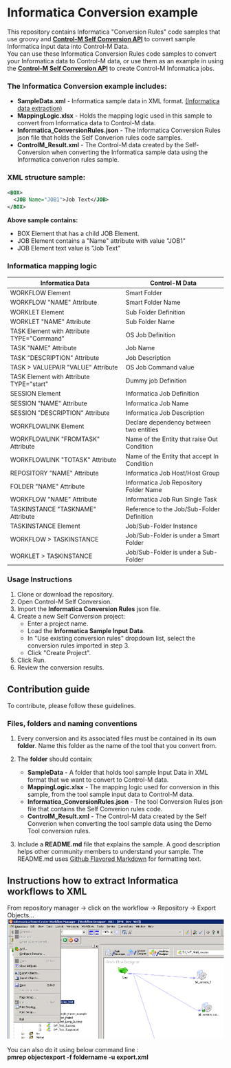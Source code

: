 # Informatica Conversion example
This repository contains Informatica "Conversion Rules" code samples that use groovy and [**Control-M Self Conversion API**](https://docs.bmc.com/docs/ctmselfconv/control-m-self-conversion-api-814570051.html) to convert sample Informatica input data into Control-M Data.<br> 
You can use these Informatica Conversion Rules code samples to convert your Informatica data to Control-M data, or use them as an example in using the [**Control-M Self Conversion API**](https://docs.bmc.com/docs/ctmselfconv/control-m-self-conversion-api-814570051.html) to create Control-M Informatica jobs.

### The Informatica Conversion example includes:
* __SampleData.xml__ - Informatica sample data in XML format. [(Informatica data extraction)](https://github.com/controlm/self-conversion-api-community-solutions/tree/master/Informatica#extract-informatica-data-in-xml-format)
* __MappingLogic.xlsx__ - Holds the mapping logic used in this sample to convert from Informatica data to Control-M data.
* __Informatica_ConversionRules.json__ - The Informatica Conversion Rules json file that holds the Self Converion rules code samples.
* __ControlM_Result.xml__ - The Control-M data created by the Self-Conversion when converting the Informatica sample data using the Informatica converion rules sample.

### XML structure sample:
```xml 
<BOX>
  <JOB Name="JOB1">Job Text</JOB>
</BOX> 
```
 __Above sample contains:__
* BOX Element that has a child JOB Element. 
* JOB Element contains a "Name" attribute with value "JOB1"
* JOB Element text value is "Job Text"

### Informatica mapping logic  
| Informatica Data | Control-M Data |
| --- | --- |
| WORKFLOW Element | Smart Folder |
| WORKFLOW "NAME" Attribute | Smart Folder Name |
| WORKLET Element | Sub Folder Definition |
| WORKLET "NAME" Attribute | Sub Folder Name |
| TASK Element with Attribute TYPE="Command" | OS Job Definition |
| TASK "NAME" Attribute | Job Name |
| TASK "DESCRIPTION" Attribute | Job Description |
| TASK > VALUEPAIR "VALUE" Attribute | OS Job Command value |
| TASK Element with Attribute TYPE="start" | Dummy job Definition |
| SESSION Element | Informatica Job Definition |
| SESSION "NAME" Attribute | Informatica Job Name |
| SESSION "DESCRIPTION" Attribute | Informatica Job Description |
| WORKFLOWLINK Element | Declare dependency between two entities  |
| WORKFLOWLINK "FROMTASK" Attribute | Name of the Entity that raise Out Condition |
| WORKFLOWLINK "TOTASK" Attribute | Name of the Entity that accept In Condition |
| REPOSITORY "NAME" Attribute | Informatica Job Host/Host Group |
| FOLDER "NAME" Attribute | Informatica Job Repository Folder Name |
| WORKFLOW "NAME" Attribute | Informatica Job Run Single Task |
| TASKINSTANCE "TASKNAME" Attribute | Reference to the Job/Sub-Folder Definition |
| TASKINSTANCE Element | Job/Sub-Folder Instance |
| WORKFLOW > TASKINSTANCE | Job/Sub-Folder is under  a Smart Folder |
| WORKLET > TASKINSTANCE | Job/Sub-Folder is under a Sub-Folder |

### Usage Instructions
1. Clone or download the repository.
2. Open Control-M Self Conversion.
3. Import the __Informatica Conversion Rules__ json file.
4. Create a new Self Conversion project: 
   * Enter a project name.
   * Load the **Informatica Sample Input Data**.
   * In "Use existing conversion rules" dropdown list, select the conversion rules imported in step 3.
   * Click "Create Project".
5. Click Run.
6. Review the conversion results.

## Contribution guide
To contribute, please follow these guidelines.

### Files, folders and naming conventions
1. Every conversion and its associated files must be contained in its own **folder**. Name this folder as the name of the tool that you convert from.
2. The __folder__ should contain:
   * __SampleData__ - A folder that holds tool sample Input Data in XML format that we want to convert to Control-M data.
   * __MappingLogic.xlsx__ - The mapping logic used for conversion in this sample, from the  tool sample input data to Control-M data.
   * __Informatica_ConversionRules.json__ - The tool Conversion Rules json file that contains the Self Converion rules code.
   * __ControlM_Result.xml__ - The Control-M data created by the Self Converion when converting the tool sample data using the Demo Tool conversion rules.

3. Include a **README.md** file that explains the sample. A good description helps other community members to understand your sample. The README.md uses [Github Flavored Markdown](https://guides.github.com/features/mastering-markdown/) for formatting text.

## Instructions how to extract Informatica workflows to XML
From repository manager -> click on the workflow -> Repository -> Export Objects…<br>
![Informatica data extraction](images/Informatica_data_extraction.png)

You can also do it using below command line :<br>
**pmrep objectexport -f foldername -u export.xml** 

